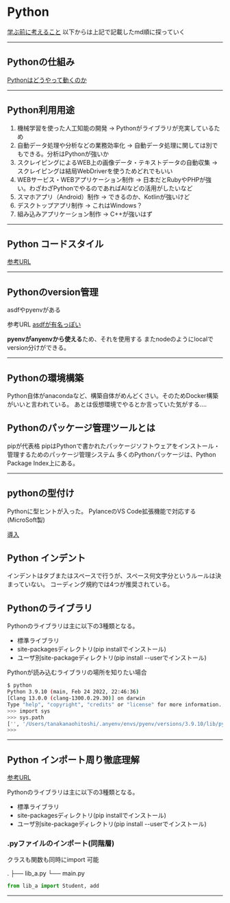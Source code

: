 # Python

[学ぶ前に考えること](../新たな言語を学ぶ前に.md)
以下からは上記で記載したmd順に探っていく

---

## Pythonの仕組み

[Pythonはどうやって動くのか](https://kaityo256.github.io/python_zero/howtowork/index.html)

---

## Python利用用途

1. 機械学習を使った人工知能の開発 → Pythonがライブラリが充実しているため
2. 自動データ処理や分析などの業務効率化 → 自動データ処理に関しては別でもできる。分析はPythonが強いか
3. スクレイピングによるWEB上の画像データ・テキストデータの自動収集 → スクレイピングは結局WebDriverを使うためどれでもいい
4. WEBサービス・WEBアプリケーション制作 → 日本だとRubyやPHPが強い。わざわざPythonでやるのであればAIなどの活用がしたいなど
5. スマホアプリ（Android）制作 → できるのか、Kotlinが強いけど
6. デスクトップアプリ制作 → これはWindows？
7. 組み込みアプリケーション制作 → C++が強いはず

---

## Python コードスタイル

[参考URL](https://legacy.python.org/dev/peps/pep-0008/)

---

## Pythonのversion管理

asdfやpyenvがある

参考URL
[asdfが有名っぽい](https://dev.classmethod.jp/articles/try-asdf-settings/)

**pyenvがanyenvから使える**ため、それを使用する
またnodeのようにlocalでversion分けができる。

---

## Pythonの環境構築

Python自体がanacondaなど、構築自体がめんどくさい。そのためDocker構築がいいと言われている。
あとは仮想環境でやるとか言っていた気がする....

## Pythonのパッケージ管理ツールとは

pipが代表格
pipはPythonで書かれたパッケージソフトウェアをインストール・管理するためのパッケージ管理システム
多くのPythonパッケージは、Python Package Index上にある。

---

## pythonの型付け

Pythonに型ヒントが入った。
PylanceのVS Code拡張機能で対応する(MicroSoft製)

[導入](https://blog.ntacoffee.com/mypy-and-vscode/)

## Python インデント

インデントはタブまたはスペースで行うが、スペース何文字分というルールは決まっていない。
コーディング規約では4つが推奨されている。

## Pythonのライブラリ

Pythonのライブラリは主に以下の3種類となる。

- 標準ライブラリ
- site-packagesディレクトリ(pip installでインストール)
- ユーザ別site-packageディレクトリ(pip install --userでインストール)

Pythonが読み込むライブラリの場所を知りたい場合

```sh
$ python
Python 3.9.10 (main, Feb 24 2022, 22:46:36)
[Clang 13.0.0 (clang-1300.0.29.30)] on darwin
Type "help", "copyright", "credits" or "license" for more information.
>>> import sys
>>> sys.path
['', '/Users/tanakanaohitoshi/.anyenv/envs/pyenv/versions/3.9.10/lib/python39.zip', '/Users/tanakanaohitoshi/.anyenv/envs/pyenv/versions/3.9.10/lib/python3.9', '/Users/tanakanaohitoshi/.anyenv/envs/pyenv/versions/3.9.10/lib/python3.9/lib-dynload', '/Users/tanakanaohitoshi/.anyenv/envs/pyenv/versions/3.9.10/lib/python3.9/site-packages']
>>>
```

---

## Python インポート周り徹底理解

[参考URL](https://qiita.com/papi_tokei/items/bc34d798dc7a6d49df30)

Pythonのライブラリは主に以下の3種類となる。

- 標準ライブラリ
- site-packagesディレクトリ(pip installでインストール)
- ユーザ別site-packageディレクトリ(pip install --userでインストール)

### .pyファイルのインポート(同階層)

クラスも関数も同時にimport 可能

.
├── lib_a.py
└── main.py

```python
from lib_a import Student, add
```

---
